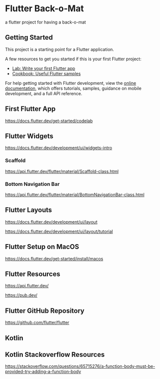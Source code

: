 # Flutter Back-o-Mat

a flutter project for having a back-o-mat

## Getting Started

This project is a starting point for a Flutter application.

A few resources to get you started if this is your first Flutter project:

- [Lab: Write your first Flutter app](https://docs.flutter.dev/get-started/codelab)
- [Cookbook: Useful Flutter samples](https://docs.flutter.dev/cookbook)

For help getting started with Flutter development, view the
[online documentation](https://docs.flutter.dev/), which offers tutorials,
samples, guidance on mobile development, and a full API reference.

## First Flutter App

https://docs.flutter.dev/get-started/codelab

## Flutter Widgets

https://docs.flutter.dev/development/ui/widgets-intro

### Scaffold

https://api.flutter.dev/flutter/material/Scaffold-class.html

### Bottom Navigation Bar

https://api.flutter.dev/flutter/material/BottomNavigationBar-class.html

## Flutter Layouts

https://docs.flutter.dev/development/ui/layout

https://docs.flutter.dev/development/ui/layout/tutorial

## Flutter Setup on MacOS

https://docs.flutter.dev/get-started/install/macos

## Flutter Resources

https://api.flutter.dev/

https://pub.dev/

## Flutter GitHub Repository

https://github.com/flutter/flutter

## Kotlin

## Kotlin Stackoverflow Resources

https://stackoverflow.com/questions/65715276/a-function-body-must-be-provided-try-adding-a-function-body
